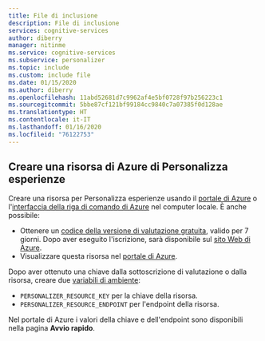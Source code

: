 ```yaml
---
title: File di inclusione
description: File di inclusione
services: cognitive-services
author: diberry
manager: nitinme
ms.service: cognitive-services
ms.subservice: personalizer
ms.topic: include
ms.custom: include file
ms.date: 01/15/2020
ms.author: diberry
ms.openlocfilehash: 11abd52681d7c9962af4e5bf0728f97b256223c1
ms.sourcegitcommit: 5bbe87cf121bf99184cc9840c7a07385f0d128ae
ms.translationtype: HT
ms.contentlocale: it-IT
ms.lasthandoff: 01/16/2020
ms.locfileid: "76122753"
---
```

## <a name="create-a-personalizer-azure-resource"></a>Creare una risorsa di Azure di Personalizza esperienze

Creare una risorsa per Personalizza esperienze usando il [portale di Azure](https://docs.microsoft.com/azure/cognitive-services/cognitive-services-apis-create-account) o l'[interfaccia della riga di comando di Azure](https://docs.microsoft.com/azure/cognitive-services/cognitive-services-apis-create-account-cli) nel computer locale. È anche possibile:

* Ottenere un [codice della versione di valutazione gratuita](https://azure.microsoft.com/try/cognitive-services), valido per 7 giorni. Dopo aver eseguito l'iscrizione, sarà disponibile sul [sito Web di Azure](https://azure.microsoft.com/try/cognitive-services/my-apis/).
* Visualizzare questa risorsa nel [portale di Azure](https://portal.azure.com/).

Dopo aver ottenuto una chiave dalla sottoscrizione di valutazione o dalla risorsa, creare due [variabili di ambiente](https://docs.microsoft.com/azure/cognitive-services/cognitive-services-apis-create-account#configure-an-environment-variable-for-authentication):

* `PERSONALIZER_RESOURCE_KEY` per la chiave della risorsa.
* `PERSONALIZER_RESOURCE_ENDPOINT` per l'endpoint della risorsa.

Nel portale di Azure i valori della chiave e dell'endpoint sono disponibili nella pagina **Avvio rapido**.
